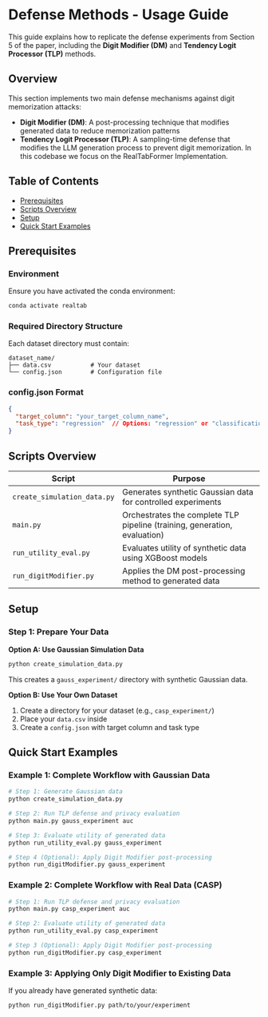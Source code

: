 # Defense Methods - Usage Guide

This guide explains how to replicate the defense experiments from Section 5 of the paper, including the **Digit Modifier (DM)** and **Tendency Logit Processor (TLP)** methods.

## Overview

This section implements two main defense mechanisms against digit memorization attacks:

- **Digit Modifier (DM)**: A post-processing technique that modifies generated data to reduce memorization patterns
- **Tendency Logit Processor (TLP)**: A sampling-time defense that modifies the LLM generation process to prevent digit memorization. In this codebase we focus on the RealTabFormer Implementation.

## Table of Contents

- [Prerequisites](#prerequisites)
- [Scripts Overview](#scripts-overview)
- [Setup](#setup)
- [Quick Start Examples](#quick-start-examples)


## Prerequisites

### Environment
Ensure you have activated the conda environment:
```bash
conda activate realtab
```

### Required Directory Structure

Each dataset directory must contain:
```
dataset_name/
├── data.csv           # Your dataset
└── config.json        # Configuration file
```

### config.json Format

```json
{
  "target_column": "your_target_column_name",
  "task_type": "regression"  // Options: "regression" or "classification"
}
```

## Scripts Overview

| Script | Purpose |
|--------|---------|
| `create_simulation_data.py` | Generates synthetic Gaussian data for controlled experiments |
| `main.py` | Orchestrates the complete TLP pipeline (training, generation, evaluation) |
| `run_utility_eval.py` | Evaluates utility of synthetic data using XGBoost models |
| `run_digitModifier.py` | Applies the DM post-processing method to generated data |

## Setup

### Step 1: Prepare Your Data

**Option A: Use Gaussian Simulation Data**
```bash
python create_simulation_data.py
```
This creates a `gauss_experiment/` directory with synthetic Gaussian data.

**Option B: Use Your Own Dataset**
1. Create a directory for your dataset (e.g., `casp_experiment/`)
2. Place your `data.csv` inside
3. Create a `config.json` with target column and task type

## Quick Start Examples

### Example 1: Complete Workflow with Gaussian Data

```bash
# Step 1: Generate Gaussian data
python create_simulation_data.py

# Step 2: Run TLP defense and privacy evaluation
python main.py gauss_experiment auc

# Step 3: Evaluate utility of generated data
python run_utility_eval.py gauss_experiment

# Step 4 (Optional): Apply Digit Modifier post-processing
python run_digitModifier.py gauss_experiment
```

### Example 2: Complete Workflow with Real Data (CASP)

```bash
# Step 1: Run TLP defense and privacy evaluation
python main.py casp_experiment auc

# Step 2: Evaluate utility of generated data
python run_utility_eval.py casp_experiment

# Step 3 (Optional): Apply Digit Modifier post-processing
python run_digitModifier.py casp_experiment
```

### Example 3: Applying Only Digit Modifier to Existing Data

If you already have generated synthetic data:
```bash
python run_digitModifier.py path/to/your/experiment
```

